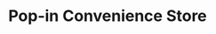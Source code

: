 ---
title: "Pop-in Convenience Store"
url: /blackpool/pop-in-convenience-store/
shop: Lebensmittel
---
